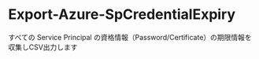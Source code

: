 # Export-Azure-SpCredentialExpiry
すべての Service Principal の資格情報（Password/Certificate）の期限情報を収集しCSV出力します
